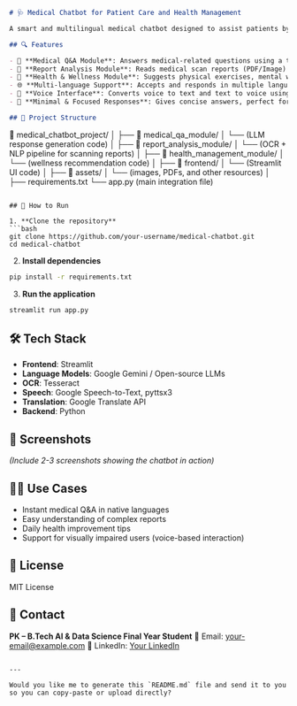 
```markdown
# 🩺 Medical Chatbot for Patient Care and Health Management

A smart and multilingual medical chatbot designed to assist patients by answering health queries, analyzing medical reports, and offering holistic wellness suggestions. Built using AI, NLP, and Deep Learning technologies with a user-friendly Streamlit interface.

## 🔍 Features

- 🧠 **Medical Q&A Module**: Answers medical-related questions using a trained LLM.
- 📄 **Report Analysis Module**: Reads medical scan reports (PDF/Image) and provides key insights using OCR + NLP.
- 🌿 **Health & Wellness Module**: Suggests physical exercises, mental wellness tips, and health management advice.
- 🌐 **Multi-language Support**: Accepts and responds in multiple languages.
- 🎤 **Voice Interface**: Converts voice to text and text to voice using Speech-to-Text and Text-to-Speech.
- 💬 **Minimal & Focused Responses**: Gives concise answers, perfect for real-time assistance.

## 🧱 Project Structure

```

📁 medical\_chatbot\_project/
│
├── 📁 medical\_qa\_module/
│   └── (LLM response generation code)
│
├── 📁 report\_analysis\_module/
│   └── (OCR + NLP pipeline for scanning reports)
│
├── 📁 health\_management\_module/
│   └── (wellness recommendation code)
│
├── 📁 frontend/
│   └── (Streamlit UI code)
│
├── 📁 assets/
│   └── (images, PDFs, and other resources)
│
├── requirements.txt
└── app.py (main integration file)

````

## 🚀 How to Run

1. **Clone the repository**
```bash
git clone https://github.com/your-username/medical-chatbot.git
cd medical-chatbot
````

2. **Install dependencies**

```bash
pip install -r requirements.txt
```

3. **Run the application**

```bash
streamlit run app.py
```

## 🛠️ Tech Stack

* **Frontend**: Streamlit
* **Language Models**: Google Gemini / Open-source LLMs
* **OCR**: Tesseract
* **Speech**: Google Speech-to-Text, pyttsx3
* **Translation**: Google Translate API
* **Backend**: Python

## 📸 Screenshots

*(Include 2-3 screenshots showing the chatbot in action)*

## 👨‍⚕️ Use Cases

* Instant medical Q\&A in native languages
* Easy understanding of complex reports
* Daily health improvement tips
* Support for visually impaired users (voice-based interaction)

## 📄 License

MIT License

## 🤝 Contact

**PK – B.Tech AI & Data Science Final Year Student**
📧 Email: [your-email@example.com](mailto:your-email@example.com)
🔗 LinkedIn: [Your LinkedIn](https://linkedin.com/in/yourprofile)

```

---

Would you like me to generate this `README.md` file and send it to you so you can copy-paste or upload directly?
```
